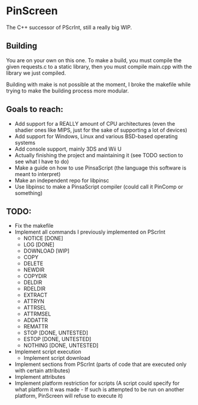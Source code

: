 # PinScreen
The C++ successor of PScrInt, still a really big WIP.

## Building
You are on your own on this one. To make a build, you must compile the given requests.c to a static library, then
you must compile main.cpp with the library we just compiled.

Building with make is not possible at the moment, I broke the makefile while trying to make the building process
more modular.

## Goals to reach:
- Add support for a REALLY amount of CPU architectures (even the shadier ones like MIPS, just for the sake of supporting a lot of devices)
- Add support for Windows, Linux and various BSD-based operating systems
- Add console support, mainly 3DS and Wii U
- Actually finishing the project and maintaining it (see TODO section to see what I have to do)
- Make a guide on how to use PinsaScript (the language this software is meant to interpret)
- Make an independent repo for libpinsc
- Use libpinsc to make a PinsaScript compiler (could call it PinComp or something)

## TODO:
- Fix the makefile
- Implement all commands I previously implemented on PScrInt
  - NOTICE [DONE]
  - LOG [DONE]
  - DOWNLOAD [WIP]
  - COPY
  - DELETE
  - NEWDIR
  - COPYDIR
  - DELDIR
  - RDELDIR
  - EXTRACT
  - ATTRYN
  - ATTRSEL
  - ATTRMSEL
  - ADDATTR
  - REMATTR
  - STOP [DONE, UNTESTED]
  - ESTOP [DONE, UNTESTED]
  - NOTHING [DONE, UNTESTED]
- Implement script execution
  - Implement script download
- Implement sections from PScrInt (parts of code that are executed only with certain attributes)
- Implement attributes
- Implement platform restriction for scripts (A script could specify for what platform it was made - If such is attempted to be run on another platform, PinScreen will refuse to execute it)
